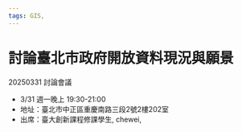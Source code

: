 ```yaml
---
tags: GIS,
---
```


# 討論臺北市政府開放資料現況與願景

20250331 討論會議
- 3/31 週一晚上 19:30-21:00
- 地址：臺北市中正區重慶南路三段2號2樓202室
- 出席：臺大創新課程修課學生, chewei, 